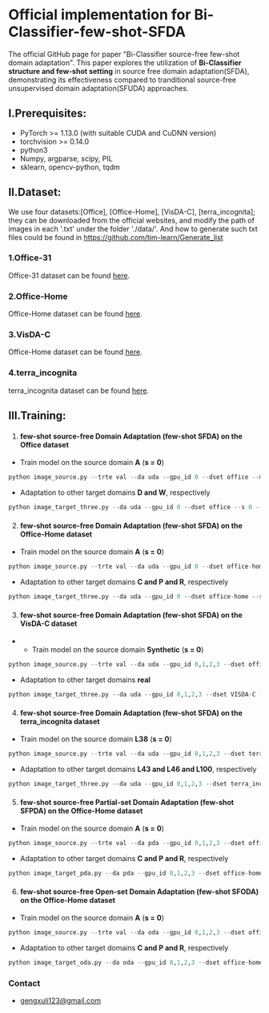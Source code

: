# Official implementation for Bi-Classifier-few-shot-SFDA
The official GitHub page for paper "Bi-Classifier source-free few-shot domain adaptation". This paper explores the utilization of **Bi-Classifier structure and few-shot setting** in source free domain adaptation(SFDA), demonstrating its effectiveness compared to tranditional source-free unsupervised domain adaptation(SFUDA) approaches.

## Ⅰ.Prerequisites:
- PyTorch >= 1.13.0 (with suitable CUDA and CuDNN version)
- torchvision >= 0.14.0
- python3
- Numpy, argparse, scipy, PIL
- sklearn, opencv-python, tqdm

## Ⅱ.Dataset:

We use four datasets:[Office], [Office-Home], [VisDA-C], [terra_incognita]; they can be downloaded from the official websites, and modify the path of images in each '.txt' under the folder './data/'. And how to generate such txt files could be found in https://github.com/tim-learn/Generate_list

### 1.Office-31

Office-31 dataset can be found [here](https://people.eecs.berkeley.edu/~jhoffman/domainadapt/).

### 2.Office-Home

Office-Home dataset can be found [here](http://hemanthdv.org/OfficeHome-Dataset/).

### 3.VisDA-C

Office-Home dataset can be found [here](https://github.com/VisionLearningGroup/taskcv-2017-public/tree/master/classification).

### 4.terra_incognita

terra_incognita dataset can be found [here](https://beerys.github.io/CaltechCameraTraps/).

## Ⅲ.Training:

1. #### few-shot source-free Domain Adaptation (few-shot SFDA) on the Office dataset
- Train model on the source domain **A** (**s = 0**)
```python
python image_source.py --trte val --da uda --gpu_id 0 --dset office --max_epoch 100 --s 0 --seed 2019
```

- Adaptation to other target domains **D and W**, respectively
```python
python image_target_three.py --da uda --gpu_id 0 --dset office --s 0 --few_shot 3 --seed 0 --SAM --lr 0.00003 --src_seed 2019
```

2. #### few-shot source-free Domain Adaptation (few-shot SFDA) on the Office-Home dataset
- Train model on the source domain **A** (**s = 0**)
```python
python image_source.py --trte val --da uda --gpu_id 0 --dset office-home --max_epoch 50 --s 0 --seed 2021
```

- Adaptation to other target domains **C and P and R**, respectively
```python
python image_target_three.py --da uda --gpu_id 0 --dset office-home --s 0 --few_shot 1 --seed 0 --SAM --lr 0.00001 --src_seed 2019
```

3. #### few-shot source-free Domain Adaptation (few-shot SFDA) on the VisDA-C dataset
- - Train model on the source domain **Synthetic** (**s = 0**) 
```python
python image_source.py --trte val --da uda --gpu_id 0,1,2,3 --dset office-home --max_epoch 50 --s 0 --seed 2019
```

- Adaptation to other target domains **real**
```python
python image_target_three.py --da uda --gpu_id 0,1,2,3 --dset VISDA-C --s 0 --few_shot 10 --seed 0 --SAM --lr 0.00003 --src_seed 2019 --net resnet101
```

4. #### few-shot source-free Domain Adaptation (few-shot SFDA) on the terra_incognita dataset
- Train model on the source domain **L38** (**s = 0**)
```python
python image_source.py --trte val --da uda --gpu_id 0,1,2,3 --dset terra_incognita --max_epoch 50 --s 0 --seed 2019
```

- Adaptation to other target domains **L43 and L46 and L100**, respectively
```python
python image_target_three.py --da uda --gpu_id 0,1,2,3 --dset terra_incognita --s 0 --few_shot 1 --seed 0 --SAM --lr 0.00003 --src_seed 2019
```

5. #### few-shot source-free Partial-set Domain Adaptation (few-shot SFPDA) on the Office-Home dataset
- Train model on the source domain **A** (**s = 0**)
```python
python image_source.py --trte val --da pda --gpu_id 0,1,2,3 --dset office-home --max_epoch 50 --s 0 --seed 2019
```

- Adaptation to other target domains **C and P and R**, respectively
```python
python image_target_pda.py --da pda --gpu_id 0,1,2,3 --dset office-home --s 0 --few_shot 3 --seed 0 --SAM --lr 0.00003 --src_seed 2019
```

6. #### few-shot source-free Open-set Domain Adaptation (few-shot SFODA) on the Office-Home dataset
- Train model on the source domain **A** (**s = 0**)
```python
python image_source.py --trte val --da oda --gpu_id 0,1,2,3 --dset office-home --max_epoch 50 --s 0 --seed 2019
```
	
- Adaptation to other target domains **C and P and R**, respectively
```python
python image_target_oda.py --da oda --gpu_id 0,1,2,3 --dset office-home --s 0 --few_shot 3 --seed 0 --SAM --lr 0.00003 --src_seed 2019
```

### Contact

- [gengxuli123@gmail.com](mailto:gengxuli123@gmail.com)
